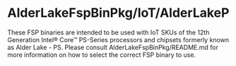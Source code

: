 # AlderLakeFspBinPkg/IoT/AlderLakeP
These FSP binaries are intended to be used with IoT SKUs of the 12th Generation Intel® Core™ PS-Series processors and chipsets formerly known as Alder Lake - PS. Please consult AlderLakeFspBinPkg/README.md for more information on how to select the correct FSP binary to use.